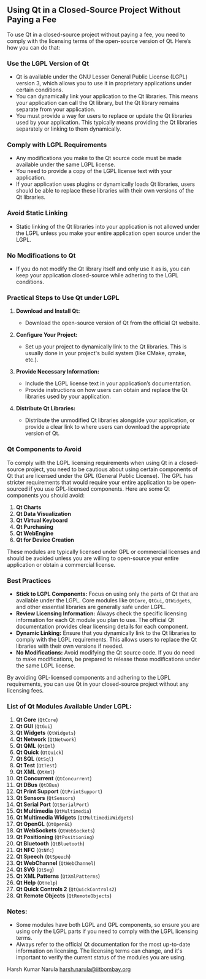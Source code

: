 ## Using Qt in a Closed-Source Project Without Paying a Fee

To use Qt in a closed-source project without paying a fee, you need to comply with the licensing terms of the open-source version of Qt. Here’s how you can do that:

### Use the LGPL Version of Qt
- Qt is available under the GNU Lesser General Public License (LGPL) version 3, which allows you to use it in proprietary applications under certain conditions.
- You can dynamically link your application to the Qt libraries. This means your application can call the Qt library, but the Qt library remains separate from your application.
- You must provide a way for users to replace or update the Qt libraries used by your application. This typically means providing the Qt libraries separately or linking to them dynamically.

### Comply with LGPL Requirements
- Any modifications you make to the Qt source code must be made available under the same LGPL license.
- You need to provide a copy of the LGPL license text with your application.
- If your application uses plugins or dynamically loads Qt libraries, users should be able to replace these libraries with their own versions of the Qt libraries.

### Avoid Static Linking
- Static linking of the Qt libraries into your application is not allowed under the LGPL unless you make your entire application open source under the LGPL.

### No Modifications to Qt
- If you do not modify the Qt library itself and only use it as is, you can keep your application closed-source while adhering to the LGPL conditions.

### Practical Steps to Use Qt under LGPL

1. **Download and Install Qt:**
   - Download the open-source version of Qt from the official Qt website.

2. **Configure Your Project:**
   - Set up your project to dynamically link to the Qt libraries. This is usually done in your project's build system (like CMake, qmake, etc.).

3. **Provide Necessary Information:**
   - Include the LGPL license text in your application’s documentation.
   - Provide instructions on how users can obtain and replace the Qt libraries used by your application.

4. **Distribute Qt Libraries:**
   - Distribute the unmodified Qt libraries alongside your application, or provide a clear link to where users can download the appropriate version of Qt.

### Qt Components to Avoid

To comply with the LGPL licensing requirements when using Qt in a closed-source project, you need to be cautious about using certain components of Qt that are licensed under the GPL (General Public License). The GPL has stricter requirements that would require your entire application to be open-sourced if you use GPL-licensed components. Here are some Qt components you should avoid:

1. **Qt Charts**
2. **Qt Data Visualization**
3. **Qt Virtual Keyboard**
4. **Qt Purchasing**
5. **Qt WebEngine**
6. **Qt for Device Creation**

These modules are typically licensed under GPL or commercial licenses and should be avoided unless you are willing to open-source your entire application or obtain a commercial license.

### Best Practices

- **Stick to LGPL Components:** Focus on using only the parts of Qt that are available under the LGPL. Core modules like `QtCore`, `QtGui`, `QtWidgets`, and other essential libraries are generally safe under LGPL.
- **Review Licensing Information:** Always check the specific licensing information for each Qt module you plan to use. The official Qt documentation provides clear licensing details for each component.
- **Dynamic Linking:** Ensure that you dynamically link to the Qt libraries to comply with the LGPL requirements. This allows users to replace the Qt libraries with their own versions if needed.
- **No Modifications:** Avoid modifying the Qt source code. If you do need to make modifications, be prepared to release those modifications under the same LGPL license.

By avoiding GPL-licensed components and adhering to the LGPL requirements, you can use Qt in your closed-source project without any licensing fees.

### List of Qt Modules Available Under LGPL:

1. **Qt Core** (`QtCore`)
2. **Qt GUI** (`QtGui`)
3. **Qt Widgets** (`QtWidgets`)
4. **Qt Network** (`QtNetwork`)
5. **Qt QML** (`QtQml`)
6. **Qt Quick** (`QtQuick`)
7. **Qt SQL** (`QtSql`)
8. **Qt Test** (`QtTest`)
9. **Qt XML** (`QtXml`)
10. **Qt Concurrent** (`QtConcurrent`)
11. **Qt DBus** (`QtDBus`)
12. **Qt Print Support** (`QtPrintSupport`)
13. **Qt Sensors** (`QtSensors`)
14. **Qt Serial Port** (`QtSerialPort`)
15. **Qt Multimedia** (`QtMultimedia`)
16. **Qt Multimedia Widgets** (`QtMultimediaWidgets`)
17. **Qt OpenGL** (`QtOpenGL`)
18. **Qt WebSockets** (`QtWebSockets`)
19. **Qt Positioning** (`QtPositioning`)
20. **Qt Bluetooth** (`QtBluetooth`)
21. **Qt NFC** (`QtNfc`)
22. **Qt Speech** (`QtSpeech`)
23. **Qt WebChannel** (`QtWebChannel`)
24. **Qt SVG** (`QtSvg`)
25. **Qt XML Patterns** (`QtXmlPatterns`)
26. **Qt Help** (`QtHelp`)
27. **Qt Quick Controls 2** (`QtQuickControls2`)
28. **Qt Remote Objects** (`QtRemoteObjects`)

### Notes:

- Some modules have both LGPL and GPL components, so ensure you are using only the LGPL parts if you need to comply with the LGPL licensing terms.
- Always refer to the official Qt documentation for the most up-to-date information on licensing. The licensing terms can change, and it's important to verify the current status of the modules you are using.

Harsh Kumar Narula
<harsh.narula@iitbombay.org>

